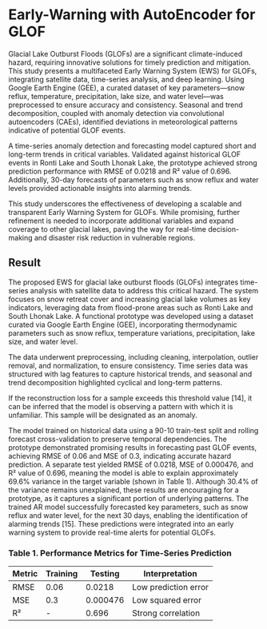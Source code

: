 # Early-Warning with AutoEncoder for GLOF

Glacial Lake Outburst Floods (GLOFs) are a significant climate-induced hazard, requiring innovative solutions for timely prediction and mitigation. This study presents a multifaceted Early Warning System (EWS) for GLOFs, integrating satellite data, time-series analysis, and deep learning. Using Google Earth Engine (GEE), a curated dataset of key parameters—snow reflux, temperature, precipitation, lake size, and water level—was preprocessed to ensure accuracy and consistency. Seasonal and trend decomposition, coupled with anomaly detection via convolutional autoencoders (CAEs), identified deviations in meteorological patterns indicative of potential GLOF events.

A time-series anomaly detection and forecasting model captured short and long-term trends in critical variables. Validated against historical GLOF events in Ronti Lake and South Lhonak Lake, the prototype achieved strong prediction performance with RMSE of 0.0218 and R² value of 0.696. Additionally, 30-day forecasts of parameters such as snow reflux and water levels provided actionable insights into alarming trends.

This study underscores the effectiveness of developing a scalable and transparent Early Warning System for GLOFs. While promising, further refinement is needed to incorporate additional variables and expand coverage to other glacial lakes, paving the way for real-time decision-making and disaster risk reduction in vulnerable regions.

## Result

The proposed EWS for glacial lake outburst floods (GLOFs) integrates time-series analysis with satellite data to address this critical hazard. The system focuses on snow retreat cover and increasing glacial lake volumes as key indicators, leveraging data from flood-prone areas such as Ronti Lake and South Lhonak Lake. A functional prototype was developed using a dataset curated via Google Earth Engine (GEE), incorporating thermodynamic parameters such as snow reflux, temperature variations, precipitation, lake size, and water level.

The data underwent preprocessing, including cleaning, interpolation, outlier removal, and normalization, to ensure consistency. Time series data was structured with lag features to capture historical trends, and seasonal and trend decomposition highlighted cyclical and long-term patterns.

If the reconstruction loss for a sample exceeds this threshold value [14], it can be inferred that the model is observing a pattern with which it is unfamiliar. This sample will be designated as an anomaly.

The model trained on historical data using a 90-10 train-test split and rolling forecast cross-validation to preserve temporal dependencies. The prototype demonstrated promising results in forecasting past GLOF events, achieving RMSE of 0.06 and MSE of 0.3, indicating accurate hazard prediction. A separate test yielded RMSE of 0.0218, MSE of 0.000476, and R² value of 0.696, meaning the model is able to explain approximately 69.6% variance in the target variable (shown in Table 1). Although 30.4% of the variance remains unexplained, these results are encouraging for a prototype, as it captures a significant portion of underlying patterns. The trained AR model successfully forecasted key parameters, such as snow reflux and water level, for the next 30 days, enabling the identification of alarming trends [15]. These predictions were integrated into an early warning system to provide real-time alerts for potential GLOFs.

### Table 1. Performance Metrics for Time-Series Prediction

| Metric   | Training | Testing  | Interpretation          |
|----------|----------|----------|-------------------------|
| RMSE     | 0.06     | 0.0218   | Low prediction error    |
| MSE      | 0.3      | 0.000476 | Low squared error       |
| R²       | -        | 0.696    | Strong correlation      |

